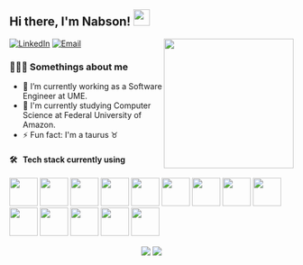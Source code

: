 <h2>Hi there, I'm Nabson! <img src="https://github.com/piyushP7pravin/piyushP7pravin/blob/master/Hi.gif" width="29px"></h3>

<img align='right' src="https://media.giphy.com/media/l3vR85PnGsBwu1PFK/source.gif" width="230">

<p>
<a href="https://www.linkedin.com/in/nabson-paiva/"><img alt="LinkedIn" src="https://img.shields.io/badge/LinkedIn-Nabson%20Paiva-blue?style=flat-square&logo=linkedin"></a>
<a href="mailto:nabson.paiva@icomp.ufam.edu.br"><img alt="Email" src="https://img.shields.io/badge/Email-nabson.paiva@icomp.ufam.edu.br-blue?style=flat-square&logo=gmail"></a>
</p>

### 👨🏻‍💻 Somethings about me
- 🔭 I’m currently working as a Software Engineer at UME.
- :book: I'm currently studying Computer Science at Federal University of Amazon.
- ⚡ Fun fact: I'm a taurus :taurus:

#### 🛠 &nbsp; Tech stack currently using

<code><a href="https://git-scm.com/" target="_blank"><img height="50" src="https://www.vectorlogo.zone/logos/git-scm/git-scm-ar21.svg"></a></code>
<code><a href="https://www.postgresql.org/" target="_blank"><img height="50" src="https://www.vectorlogo.zone/logos/postgresql/postgresql-ar21.svg"></a></code>
<code><a href="https://www.mongodb.com/cloud/atlas/lp/try2?utm_source=google&utm_campaign=gs_americas_brazil_search_brand_atlas_desktop&utm_term=mongo&utm_medium=cpc_paid_search&utm_ad=e&utm_ad_campaign_id=1718986516&gclid=CjwKCAjw_NX7BRA1EiwA2dpg0uXipkyJ-VUuxYiOF5aiIkTPAgbCPhmiAnWiQVPMwT7gNa_QPc_0dhoCXdAQAvD_BwE" target="_blank"><img height="50" src="https://www.vectorlogo.zone/logos/mongodb/mongodb-ar21.svg"></a></code>
<code><a href="https://www.reactjs.org/" target="_blank"><img height="50" src="https://www.vectorlogo.zone/logos/reactjs/reactjs-ar21.svg"></a></code>
<code><a href="https://nestjs.com/" target="_blank"><img height="50" src="https://www.vectorlogo.zone/logos/nestjs/nestjs-ar21.svg"></a></code>
<code><a href="https://www.typescriptlang.org/" target="_blank"><img height="50" src="https://www.vectorlogo.zone/logos/typescriptlang/typescriptlang-icon.svg"></a></code>
<code><a href="https://www.javascript.com/" target="_blank"><img height="50" src="https://www.vectorlogo.zone/logos/javascript/javascript-ar21.svg"></a></code>
<code><a href="https://developer.mozilla.org/pt-BR/docs/Web/HTML" target="_blank"><img height="50" src="https://www.vectorlogo.zone/logos/w3_html5/w3_html5-ar21.svg"></a></code>
<code><a href="https://developer.mozilla.org/pt-BR/docs/Web/CSS" target="_blank"><img height="50" src="https://www.vectorlogo.zone/logos/netlifyapp_watercss/netlifyapp_watercss-ar21.svg"></a></code>
<code><a href="https://www.java.com/pt-BR/download/help/index.html" target="_blank"><img height="50" src="https://www.vectorlogo.zone/logos/java/java-horizontal.svg"></a></code>
<code><a href="https://www.python.org/" target="_blank"><img height="50" src="https://www.vectorlogo.zone/logos/python/python-horizontal.svg"></a></code>
<code><a href="https://www.docker.com/" target="_blank"><img height="50" src="https://www.vectorlogo.zone/logos/docker/docker-ar21.svg"></a></code>
<code><a href="https://jupyter.org/" target="_blank"><img height="50" src="https://www.vectorlogo.zone/logos/jupyter/jupyter-ar21.svg"></a></code>
<code><a href="https://cloud.google.com/run" target="_blank"><img height="50" src="https://www.vectorlogo.zone/logos/google_cloud_run/google_cloud_run-ar21.svg"></a></code>

<p align="center">
  <img
      align="center"
      src="https://github-readme-stats.vercel.app/api?username=nabsonp&count_private=true"
    />
  <img
      align="center"
      src="https://github-readme-stats.vercel.app/api/top-langs/?username=nabsonp&count_private=true&layout=compact"
    />
  </p>

